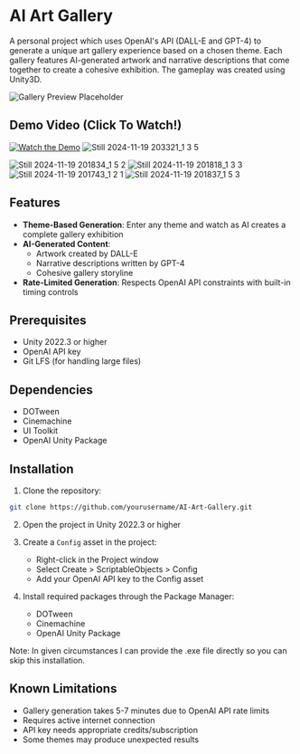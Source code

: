 # AI Art Gallery

A personal project which uses OpenAI's API (DALL-E and GPT-4) to generate a unique art gallery experience based on a chosen theme. Each gallery features AI-generated artwork and narrative descriptions that come together to create a cohesive exhibition. The gameplay was created using Unity3D.

![Gallery Preview Placeholder](preview.gif)

## Demo Video (Click To Watch!)

[![Watch the Demo](https://github.com/user-attachments/assets/a60427d2-d77a-4460-acd1-4ac17d360daf)](https://youtu.be/QVHAl8b5wQo?si=-3h6S4Zyv45A5FHg)
![Still 2024-11-19 203321_1 3 5](https://github.com/user-attachments/assets/a60427d2-d77a-4460-acd1-4ac17d360daf)

![Still 2024-11-19 201834_1 5 2](https://github.com/user-attachments/assets/fd936ed2-1302-41fd-b6ee-f4e032656950)
![Still 2024-11-19 201818_1 3 3](https://github.com/user-attachments/assets/78b0a01a-0d91-4c99-b87f-3d68968d154c)
![Still 2024-11-19 201743_1 2 1](https://github.com/user-attachments/assets/5687c7d3-da70-41e4-8cae-8be46b7ef4c0)
![Still 2024-11-19 201837_1 5 3](https://github.com/user-attachments/assets/d9f64adc-710d-401e-a0bc-7c87e14bb443)



## Features

- **Theme-Based Generation**: Enter any theme and watch as AI creates a complete gallery exhibition
- **AI-Generated Content**:
  - Artwork created by DALL-E
  - Narrative descriptions written by GPT-4
  - Cohesive gallery storyline
- **Rate-Limited Generation**: Respects OpenAI API constraints with built-in timing controls

## Prerequisites

- Unity 2022.3 or higher
- OpenAI API key
- Git LFS (for handling large files)

## Dependencies

- DOTween
- Cinemachine
- UI Toolkit
- OpenAI Unity Package

## Installation

1. Clone the repository:
```bash
git clone https://github.com/yourusername/AI-Art-Gallery.git
```

2. Open the project in Unity 2022.3 or higher

3. Create a `Config` asset in the project:
   - Right-click in the Project window
   - Select Create > ScriptableObjects > Config
   - Add your OpenAI API key to the Config asset

4. Install required packages through the Package Manager:
   - DOTween
   - Cinemachine
   - OpenAI Unity Package
  
  Note: In given circumstances I can provide the .exe file directly so you can skip this installation.

## Known Limitations

- Gallery generation takes 5-7 minutes due to OpenAI API rate limits
- Requires active internet connection
- API key needs appropriate credits/subscription
- Some themes may produce unexpected results

